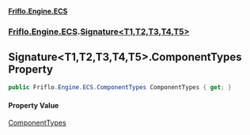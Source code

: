 #### [Friflo.Engine.ECS](index.md#'index')
### [Friflo.Engine.ECS](Friflo.Engine.ECS.md#'Friflo.Engine.ECS').[Signature&lt;T1,T2,T3,T4,T5&gt;](Signature_T1,T2,T3,T4,T5_.md#'Friflo.Engine.ECS.Signature<T1,T2,T3,T4,T5>')

## Signature<T1,T2,T3,T4,T5>.ComponentTypes Property

```csharp
public Friflo.Engine.ECS.ComponentTypes ComponentTypes { get; }
```

#### Property Value
[ComponentTypes](ComponentTypes.md#'Friflo.Engine.ECS.ComponentTypes')